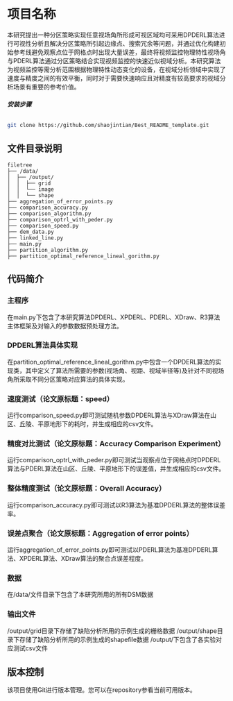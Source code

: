 # 项目名称
本研究提出一种分区策略实现任意视场角所形成可视区域均可采用DPDERL算法进行可视性分析且解决分区策略所引起边缘点、搜索冗余等问题，并通过优化构建初始参考线避免观察点位于网格点时出现大量误差，最终将视频监控物理特性视场角与PDERL算法通过分区策略结合实现视频监控的快速近似视域分析。本研究算法为视频监控等需分析范围根据物理特性动态变化的设备，在视域分析领域中实现了速度与精度之间的有效平衡，同时对于需要快速响应且对精度有较高要求的视域分析场景有重要的参考价值。
###### **安装步骤**
```sh
git clone https://github.com/shaojintian/Best_README_template.git
```
## 文件目录说明

```
filetree
├── /data/
│  ├── /output/
│  │  ├── grid
│  │  └── image
│  │  └── shape
├── aggregation_of_error_points.py
├── comparison_accuracy.py
├── comparison_algorithm.py
├── comparison_optrl_with_peder.py
├── comparison_speed.py
├── dem_data.py
├── linked_line.py
├── main.py
├── partition_algorithm.py
├── partition_optimal_reference_lineal_gorithm.py
```
## 代码简介

### 主程序
在main.py下包含了本研究算法DPDERL、XPDERL、PDERL、XDraw、R3算法主体框架及对输入的参数数据预处理方法。
### DPDERL算法具体实现 
在partition_optimal_reference_lineal_gorithm.py中包含一个DPDERL算法的实现类，其中定义了算法所需要的参数(视场角、视距、视域半径等)及针对不同视场角所采取不同分区策略对应算法的具体实现。
### 速度测试（论文原标题：speed）
运行comparison_speed.py即可测试随机参数DPDERL算法与XDraw算法在山区、丘陵、平原地形下的耗时，并生成相应的csv文件。
### 精度对比测试（论文原标题：Accuracy Comparison Experiment）
运行comparison_optrl_with_peder.py即可测试当观察点位于网格点时DPDERL算法与PDERL算法在山区、丘陵、平原地形下的误差值，并生成相应的csv文件。
### 整体精度测试（论文原标题：Overall Accuracy）
运行comparison_accuracy.py即可测试以R3算法为基准DPDERL算法的整体误差率。
### 误差点聚合（论文原标题：Aggregation of error points）
运行aggregation_of_error_points.py即可测试以PDERL算法为基准DPDERL算法、XPDERL算法、XDraw算法的聚合点误差程度。
### 数据
在/data/文件目录下包含了本研究所用的所有DSM数据
### 输出文件
/output/grid目录下存储了缺陷分析所用的示例生成的栅格数据
/output/shape目录下存储了缺陷分析所用的示例生成的shapefile数据
/output/下包含了各实验对应测试csv文件

## 版本控制

该项目使用Git进行版本管理。您可以在repository参看当前可用版本。

